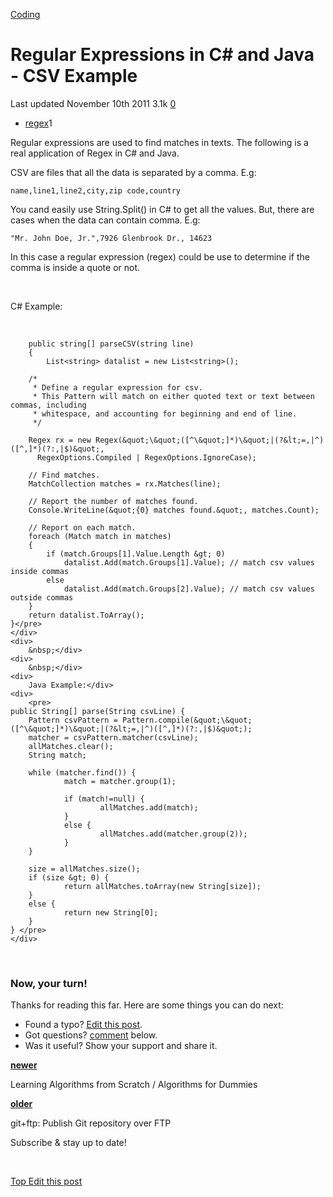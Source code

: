 



<a href="/categories/coding/" class="category-link">Coding</a>

Regular Expressions in C\# and Java - CSV Example
=================================================

<span title="Last time this post was updated"> Last updated November 10th 2011 </span> <span class="m-x-2" title="Pageviews"> 3.1k </span> <span class="m-x-2" title="Click to go to the comments section"> [ <span class="disqus-comment-count" data-disqus-url="https://master--bgoonz-blog.netlify.app/regular-expressions-in-c-and-java-csv-example/">0</span>](#disqus_thread) </span>

-   <a href="/tags/regex/" class="tag-list-link">regex</a><span class="tag-list-count">1</span>

Regular expressions are used to find matches in texts. The following is a real application of Regex in C\# and Java. 

<span id="more"></span>

CSV are files that all the data is separated by a comma. E.g:

    name,line1,line2,city,zip code,country

You cand easily use String.Split() in C\# to get all the values. But, there are cases when the data can contain comma. E.g:

    "Mr. John Doe, Jr.",7926 Glenbrook Dr., 14623

In this case a regular expression (regex) could be use to determine if the comma is inside a quote or not.

 

C\# Example:

 

        public string[] parseCSV(string line)
        {
            List<string> datalist = new List<string>();

        /*
         * Define a regular expression for csv.
         * This Pattern will match on either quoted text or text between commas, including
         * whitespace, and accounting for beginning and end of line.
         */

        Regex rx = new Regex(&quot;\&quot;([^\&quot;]*)\&quot;|(?&lt;=,|^)([^,]*)(?:,|$)&quot;,
          RegexOptions.Compiled | RegexOptions.IgnoreCase);

        // Find matches.
        MatchCollection matches = rx.Matches(line);

        // Report the number of matches found.
        Console.WriteLine(&quot;{0} matches found.&quot;, matches.Count);

        // Report on each match.
        foreach (Match match in matches)
        {
            if (match.Groups[1].Value.Length &gt; 0)
                datalist.Add(match.Groups[1].Value); // match csv values inside commas
            else
                datalist.Add(match.Groups[2].Value); // match csv values outside commas
        }
        return datalist.ToArray();
    }</pre>
    </div>
    <div>
        &nbsp;</div>
    <div>
        &nbsp;</div>
    <div>
        Java Example:</div>
    <div>
        <pre>
    public String[] parse(String csvLine) {
        Pattern csvPattern = Pattern.compile(&quot;\&quot;([^\&quot;]*)\&quot;|(?&lt;=,|^)([^,]*)(?:,|$)&quot;);
        matcher = csvPattern.matcher(csvLine);
        allMatches.clear();
        String match;

        while (matcher.find()) {
                match = matcher.group(1);

                if (match!=null) {
                        allMatches.add(match);
                }
                else {
                        allMatches.add(matcher.group(2));
                }
        }

        size = allMatches.size();
        if (size &gt; 0) {
                return allMatches.toArray(new String[size]);
        }
        else {
                return new String[0];
        }
    } </pre>
    </div>

 

### Now, your turn!

Thanks for reading this far. Here are some things you can do next:

-   Found a typo? [Edit this post](https://github.com/amejiarosario/amejiarosario.github.io/edit/source/source/_posts/2011-11-10-regular-expressions-in-c-and-java-csv-example.md).
-   Got questions? [comment](#comments-section) below.
-   Was it useful? Show your support and share it.



<a href="/learning-algorithms-from-scratch-algorithms-for-dummies/" class="article-nav-newer"><strong><em></em> newer</strong></a>

Learning Algorithms from Scratch / Algorithms for Dummies

<a href="/gitftp-publish-git-repository-over-ftp/" class="article-nav-older"><strong>older <em></em></strong></a>

git+ftp: Publish Git repository over FTP

Subscribe & stay up to date!

 









[<span id="back-to-top" title="Go back to the top of this page"> Top </span>](#) <a href="#" class="p-x-3" title="Improve this post"><em></em> Edit this post</a>


